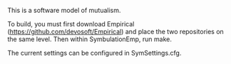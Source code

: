 This is a software model of mutualism. 

To build, you must first download Empirical (https://github.com/devosoft/Empirical) and place the two repositories on the same level. Then within SymbulationEmp, run make. 

The current settings can be configured in SymSettings.cfg. 
